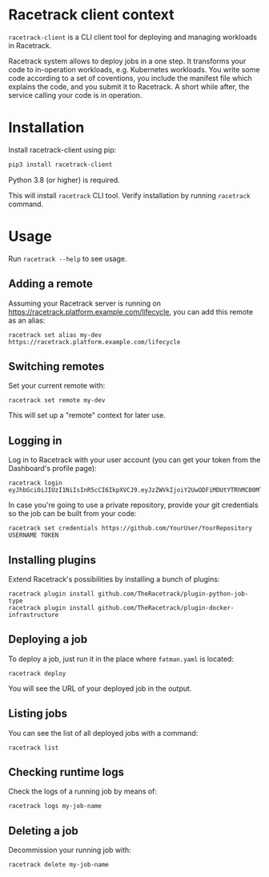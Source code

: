 # Racetrack client context
`racetrack-client` is a CLI client tool for deploying and managing workloads in Racetrack.

Racetrack system allows to deploy jobs in a one step.
It transforms your code to in-operation workloads, e.g. Kubernetes workloads.
You write some code according to a set of coventions, you include the manifest file which explains the code, 
and you submit it to Racetrack. A short while after, the service calling your code is in operation.

# Installation
Install racetrack-client using pip:
```bash
pip3 install racetrack-client
```

Python 3.8 (or higher) is required.

This will install `racetrack` CLI tool. Verify installation by running `racetrack` command.

# Usage
Run `racetrack --help` to see usage.

## Adding a remote
Assuming your Racetrack server is running on https://racetrack.platform.example.com/lifecycle,
you can add this remote as an alias:
```shell
racetrack set alias my-dev https://racetrack.platform.example.com/lifecycle
```

## Switching remotes
Set your current remote with:
```shell
racetrack set remote my-dev
```
This will set up a "remote" context for later use.

## Logging in
Log in to Racetrack with your user account (you can get your token from the Dashboard's profile page):
```shell
racetrack login eyJhbGciOiJIUzI1NiIsInR5cCI6IkpXVCJ9.eyJzZWVkIjoiY2UwODFiMDUtYTRhMC00MTRhLThmNmEtODRjMDIzMTkxNmE2Iiwic3ViamVjdCI6ImFkbWluIiwic3ViamVjdF90eXBlIjoidXNlciIsInNjb3BlcyI6bnVsbH0.xDUcEmR7USck5RId0nwDo_xtZZBD6pUvB2vL6i39DQI
```

In case you're going to use a private repository, provide your git credentials so the job can be built from your code:
```shell
racetrack set credentials https://github.com/YourUser/YourRepository USERNAME TOKEN
```

## Installing plugins
Extend Racetrack's possibilities by installing a bunch of plugins:
```shell
racetrack plugin install github.com/TheRacetrack/plugin-python-job-type
racetrack plugin install github.com/TheRacetrack/plugin-docker-infrastructure
```

## Deploying a job
To deploy a job, just run it in the place where `fatman.yaml` is located:
```shell
racetrack deploy 
```

You will see the URL of your deployed job in the output.

## Listing jobs
You can see the list of all deployed jobs with a command:
```shell
racetrack list
```

## Checking runtime logs
Check the logs of a running job by means of:
```shell
racetrack logs my-job-name
```

## Deleting a job
Decommission your running job with:
```shell
racetrack delete my-job-name
```
